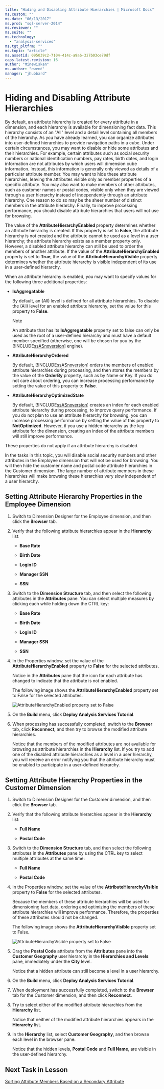 ```yaml
---
title: "Hiding and Disabling Attribute Hierarchies | Microsoft Docs"
ms.custom: ""
ms.date: "06/13/2017"
ms.prod: "sql-server-2014"
ms.reviewer: ""
ms.suite: ""
ms.technology: 
  - "analysis-services"
ms.tgt_pltfrm: ""
ms.topic: "article"
ms.assetid: 095039c2-7104-414c-a9a6-327b03ce79df
caps.latest.revision: 16
author: "Minewiskan"
ms.author: "owend"
manager: "jhubbard"
---
```

# Hiding and Disabling Attribute Hierarchies
  By default, an attribute hierarchy is created for every attribute in a dimension, and each hierarchy is available for dimensioning fact data. This hierarchy consists of an "All" level and a detail level containing all members of the hierarchy. As you have already learned, you can organize attributes into user-defined hierarchies to provide navigation paths in a cube. Under certain circumstances, you may want to disable or hide some attributes and their hierarchies. For example, certain attributes such as social security numbers or national identification numbers, pay rates, birth dates, and login information are not attributes by which users will dimension cube information. Instead, this information is generally only viewed as details of a particular attribute member. You may want to hide these attribute hierarchies, leaving the attributes visible only as member properties of a specific attribute. You may also want to make members of other attributes, such as customer names or postal codes, visible only when they are viewed through a user hierarchy instead of independently through an attribute hierarchy. One reason to do so may be the sheer number of distinct members in the attribute hierarchy. Finally, to improve processing performance, you should disable attribute hierarchies that users will not use for browsing.  
  
 The value of the **AttributeHierarchyEnabled** property determines whether an attribute hierarchy is created. If this property is set to **False**, the attribute hierarchy is not created and the attribute cannot be used as a level in a user hierarchy; the attribute hierarchy exists as a member property only. However, a disabled attribute hierarchy can still be used to order the members of another attribute. If the value of the **AttributeHierarchyEnabled** property is set to **True**, the value of the **AttributeHierarchyVisible** property determines whether the attribute hierarchy is visible independent of its use in a user-defined hierarchy.  
  
 When an attribute hierarchy is enabled, you may want to specify values for the following three additional properties:  
  
-   **IsAggregatable**  
  
     By default, an (All) level is defined for all attribute hierarchies. To disable the (All) level for an enabled attribute hierarchy, set the value for this property to **False**.  
  
    > [!NOTE]  
    >  An attribute that has its **IsAggregatable** property set to false can only be used as the root of a user-defined hierarchy and must have a default member specified (otherwise, one will be chosen for you by the [!INCLUDE[ssASnoversion](../../includes/ssasnoversion-md.md)] engine).  
  
-   **AttributeHierarchyOrdered**  
  
     By default, [!INCLUDE[ssASnoversion](../../includes/ssasnoversion-md.md)] orders the members of enabled attribute hierarchies during processing, and then stores the members by the value of the **OrderBy** property, such as by Name or Key. If you do not care about ordering, you can increase processing performance by setting the value of this property to **False**.  
  
-   **AttributeHierarchyOptimizedState**  
  
     By default, [!INCLUDE[ssASnoversion](../../includes/ssasnoversion-md.md)] creates an index for each enabled attribute hierarchy during processing, to improve query performance. If you do not plan to use an attribute hierarchy for browsing, you can increase processing performance by setting the value of this property to **NotOptimized**. However, if you use a hidden hierarchy as the key attribute for the dimension, creating an index of the attribute members will still improve performance.  
  
 These properties do not apply if an attribute hierarchy is disabled.  
  
 In the tasks in this topic, you will disable social security numbers and other attributes in the Employee dimension that will not be used for browsing. You will then hide the customer name and postal code attribute hierarchies in the Customer dimension. The large number of attribute members in these hierarchies will make browsing these hierarchies very slow independent of a user hierarchy.  
  
## Setting Attribute Hierarchy Properties in the Employee Dimension  
  
1.  Switch to Dimension Designer for the Employee dimension, and then click the **Browser** tab.  
  
2.  Verify that the following attribute hierarchies appear in the **Hierarchy** list:  
  
    -   **Base Rate**  
  
    -   **Birth Date**  
  
    -   **Login ID**  
  
    -   **Manager SSN**  
  
    -   **SSN**  
  
3.  Switch to the **Dimension Structure** tab, and then select the following attributes in the **Attributes** pane. You can select multiple measures by clicking each while holding down the CTRL key:  
  
    -   **Base Rate**  
  
    -   **Birth Date**  
  
    -   **Login ID**  
  
    -   **Manager SSN**  
  
    -   **SSN**  
  
4.  In the Properties window, set the value of the **AttributeHierarchyEnabled** property to **False** for the selected attributes.  
  
     Notice in the **Attributes** pane that the icon for each attribute has changed to indicate that the attribute is not enabled.  
  
     The following image shows the **AttributeHierarchyEnabled** property set to False for the selected attributes.  
  
     ![AttributeHierarchyEnabled property set to False](../../2014/tutorials/media/l4-hierarchyenabled-1.gif "AttributeHierarchyEnabled property set to False")  
  
5.  On the **Build** menu, click **Deploy Analysis Services Tutorial**.  
  
6.  When processing has successfully completed, switch to the **Browser** tab, click **Reconnect**, and then try to browse the modified attribute hierarchies.  
  
     Notice that the members of the modified attributes are not available for browsing as attribute hierarchies in the **Hierarchy** list. If you try to add one of the disabled attribute hierarchies as a level in a user hierarchy, you will receive an error notifying you that the attribute hierarchy must be enabled to participate in a user-defined hierarchy.  
  
## Setting Attribute Hierarchy Properties in the Customer Dimension  
  
1.  Switch to Dimension Designer for the Customer dimension, and then click the **Browser** tab.  
  
2.  Verify that the following attribute hierarchies appear in the **Hierarchy** list:  
  
    -   **Full Name**  
  
    -   **Postal Code**  
  
3.  Switch to the **Dimension Structure** tab, and then select the following attributes in the **Attributes** pane by using the CTRL key to select multiple attributes at the same time:  
  
    -   **Full Name**  
  
    -   **Postal Code**  
  
4.  In the Properties window, set the value of the **AttributeHierarchyVisible** property to **False** for the selected attributes.  
  
     Because the members of these attribute hierarchies will be used for dimensioning fact data, ordering and optimizing the members of these attribute hierarchies will improve performance. Therefore, the properties of these attributes should not be changed.  
  
     The following image shows the **AttributeHierarchyVisible** property set to False.  
  
     ![AttributeHierarchyVisible property set to False](../../2014/tutorials/media/l4-hierarchyvisible-1.gif "AttributeHierarchyVisible property set to False")  
  
5.  Drag the **Postal Code** attribute from the **Attributes** pane into the **Customer Geography** user hierarchy in the **Hierarchies and Levels** pane, immediately under the **City** level.  
  
     Notice that a hidden attribute can still become a level in a user hierarchy.  
  
6.  On the **Build** menu, click **Deploy Analysis Services Tutorial**.  
  
7.  When deployment has successfully completed, switch to the **Browser** tab for the Customer dimension, and then click **Reconnect**.  
  
8.  Try to select either of the modified attribute hierarchies from the **Hierarchy** list.  
  
     Notice that neither of the modified attribute hierarchies appears in the **Hierarchy** list.  
  
9. In the **Hierarchy** list, select **Customer Geography**, and then browse each level in the browser pane.  
  
     Notice that the hidden levels, **Postal Code** and **Full Name**, are visible in the user-defined hierarchy.  
  
## Next Task in Lesson  
 [Sorting Attribute Members Based on a Secondary Attribute](../../2014/tutorials/sorting-attribute-members-based-on-a-secondary-attribute.md)  
  
  